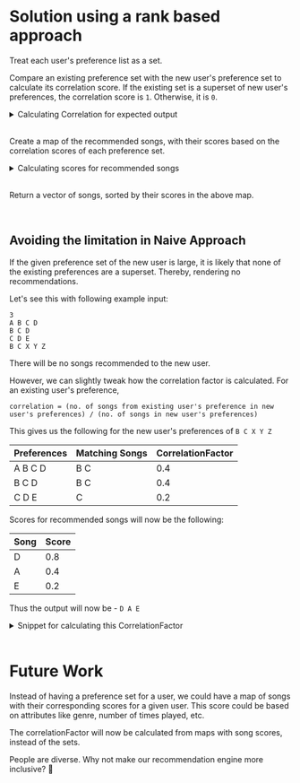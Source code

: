 # Solution using a rank based approach

Treat each user's preference list as a set.

Compare an existing preference set with the new user's preference set to calculate its correlation score. If the existing set is a superset of new user's preferences, the correlation score is `1`. Otherwise, it is `0`.

<details>
  <summary>Calculating Correlation for expected output</summary>
  

  ### song-recommender.cpp
  ```cpp
// ...

float calculateCorrelationFactor(const std::set<std::string> &existingPreference, const std::set<std::string> &newUserPreference)
{
    if (includes(existingPreference.begin(), existingPreference.end(),
                 newUserPreference.begin(), newUserPreference.end()))
    {
        return 1.0;
    }
    return 0;
}

// ...
```
</details>
<br>

Create a map of the recommended songs, with their scores based on the correlation scores of each preference set.
<details>
  <summary>Calculating scores for recommended songs</summary>
  

  ### song-recommender.cpp
  ```cpp
// ...
// Create a map of recommended songs, with their scores
    std::map<std::string, float> songScores;
    for (auto const &preference : knownPreferences)
    {
        float correlationFactor = calculateCorrelationFactor(preference, givenPreference);
        if (correlationFactor > 0)
        {
            for (const auto &song : preference)
            {
                // A song in the existing preference is not found in the set of new user's preferences.
                if (givenPreference.find(song) == givenPreference.end())
                {
                    // Add the correlation factor to the song's score.
                    songScores[song] += correlationFactor;
                }
            }
        }
    }
// ...
   ```
</details>
<br>

Return a vector of songs, sorted by their scores in the above map.

<br>

## Avoiding the limitation in Naive Approach

If the given preference set of the new user is large, it is likely that none of the existing preferences are a superset. Thereby, rendering no recommendations.

Let's see this with following example input:
```
3
A B C D
B C D
C D E
B C X Y Z
```

There will be no songs recommended to the new user.

However, we can slightly tweak how the correlation factor is calculated.
For an existing user's preference, 

`correlation = (no. of songs from existing user's preference in new user's preferences) / (no. of songs in new user's preferences)`

This gives us the following for the new user's preferences of `B C X Y Z`

| Preferences     | Matching Songs | CorrelationFactor |
| --------------- | -------------- | ----------------- | 
| A B C D         | B C            | 0.4               |
| B C D           | B C            | 0.4               |
| C D E           | C              | 0.2               |

Scores for recommended songs will now be the following:

| Song | Score |
| ---- | ----- |
| D    | 0.8   |
| A    | 0.4   |
| E    | 0.2   |

Thus the output will now be - `D A E`

<details>
  <summary>Snippet for calculating this CorrelationFactor</summary>
  

  ### song-recommender.cpp
  ```cpp
// ...

float calculateCorrelationFactor(const std::set<std::string> &existingPreference, const std::set<std::string> &newUserPreference)
{
    int matchingSongCount = 0;
    for(auto const& song: existingPreference) {
        if (newUserPreference.find(song) != newUserPreference.end()) {
            matchingSongCount++;
        }
    }
    return (float)matchingSongCount/(float)newUserPreference.size();
}

// ...
```
</details>
<br>

# Future Work

Instead of having a preference set for a user, we could have a map of songs with their corresponding scores for a given user.
This score could be based on attributes like genre, number of times played, etc.

The correlationFactor will now be calculated from maps with song scores, instead of the sets.

People are diverse. Why not make our recommendation engine more inclusive? :slightly_smiling_face:
